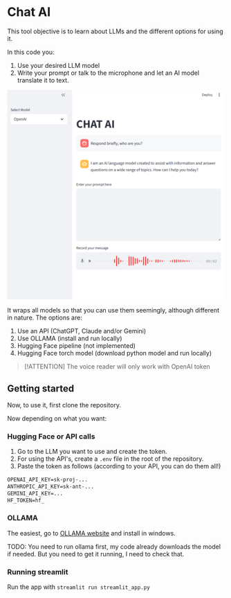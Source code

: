 # Chat AI

This tool objective is to learn about LLMs and the different options for using it.

In this code you:

1. Use your desired LLM model 
2. Write your prompt or talk to the microphone and let an AI model translate it to text.

![model_example](static/Screenshot.png)

It wraps all models so that you can use them seemingly, although different in nature.
The options are:

1. Use an API (ChatGPT, Claude and/or Gemini)
2. Use OLLAMA (install and run locally)
3. Hugging Face pipeline (not implemented)
4. Hugging Face torch model (download python model and run locally)

> [!ATTENTION]
> The voice reader will only work with OpenAI token

## Getting started

Now, to use it, first clone the repository.

Now depending on what you want:

### Hugging Face or API calls

1. Go to the LLM you want to use and create the token.
2. For using the API's, create a `.env` file in the root of the repository.
3. Paste the token as follows (according to your API, you can do them all!)

```
OPENAI_API_KEY=sk-proj-...
ANTHROPIC_API_KEY=sk-ant-...
GEMINI_API_KEY=...
HF_TOKEN=hf_
```

### OLLAMA

The easiest, go to [OLLAMA website](https://ollama.com/) and install in windows.

TODO: You need to run ollama first, my code already downloads the model if needed. But you need to get it running, I need to check that.

### Running streamlit

Run the app with `streamlit run streamlit_app.py`



